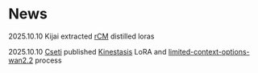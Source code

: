 # News

2025.10.10 Kijai extracted [rCM](LoRA-alchemy.md#rcm) distilled loras

2025.10.10 [Cseti](https://github.com/cseti007) published [Kinestasis](LoRA-alchemy.md#special-use) LoRA and [limited-context-options-wan2.2](tricks.md#cseti) process